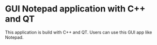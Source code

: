 # GUI Notepad application with C++ and QT

This application is build with C++ and QT. Users can use this GUI app like Notepad.
![alt text](./static/notepad.png)
